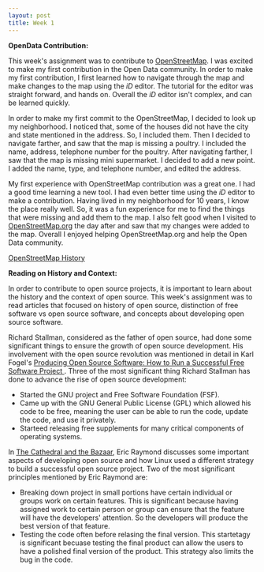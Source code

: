 ```yaml
---
layout: post
title: Week 1
---
```



__OpenData Contribution:__

This week's assignment was to contribute to [OpenStreetMap](https://www.OpenStreetMap.org). I was excited to make my first contribution in the Open Data community. In order to make my first contribution, I first learned how to navigate through the map and make changes to the map using the *iD* editor. The tutorial for the editor was straight forward, and hands on. Overall the *iD* editor isn't complex, and can be learned quickly.

In order to make my first commit to the OpenStreetMap, I decided to look up my neighborhood. I noticed that, some of the houses did not have the city and state mentioned in the address. So, I included them. Then I decided to navigate farther, and saw that the map is missing a poultry. I included the name, address, telephone number for the poultry. After navigating farther, I saw that the map is missing mini supermarket. I decided to add a new point. I added the name, type, and telephone number, and edited the address. 

My first experience with OpenStreetMap contribution was a great one. I had a good time learning a new tool. I had even better time using the *iD* editor to make a contribution. Having lived in my neighborhood for 10 years, I know the place really well. So, it was a fun experience for me to find the things that were missing and add them to the map. I also felt good when I visited to
[OpenStreetMap.org](https://www.OpenStreetMap.org) the day after and saw that my changes were added to the map. Overall I enjoyed helping OpenStreetMap.org and help the Open Data community.

[OpenStreetMap History](https://www.openstreetmap.org/user/anupamdas104/history)


__Reading on History and Context:__

In order to contribute to open source projects, it is important to learn about the history and the context of open source. This week's assignment was to read articles that focused on history of open source, distinction of free software vs open source software, and concepts about developing open source software.

Richard Stallman, considered as the father of open source, had done some significant things to ensure the growth of open source development. His involvement with the open source revolution was mentioned in detail in Karl Fogel's [Producing Open Source Software: How to Run a Successful Free Software Project ](https://producingoss.com/). Three of the most significant thing Richard Stallman has done to advance the rise of open source development: 
* Started the GNU project and Free Software Foundation (FSF).
* Came up with the GNU General Public License (GPL) which allowed his code to be free, meaning the user can be able to run the code, update the code, and use it privately.
* Starteed releasing free supplements for many critical components of operating systems.

In [The Cathedral and the Bazaar](http://www.catb.org/~esr/writings/cathedral-bazaar/cathedral-bazaar/index.html), Eric Raymond discusses some important aspects of developing open source and how Linux used a different strategy to build a successful open source project. Two of the most significant principles mentioned by Eric Raymond are:
* Breaking down project in small portions have certain individual or groups work on certain features. This is significant because having assigned work to certain person or group can ensure that the feature will have the developers' attention. So the developers will produce the best version of that feature.
* Testing the code often before relasing the final version. This startetagy is significant becuase testing the final product can allow the users to have a polished final version of the product. This strategy also limits the bug in the code.
